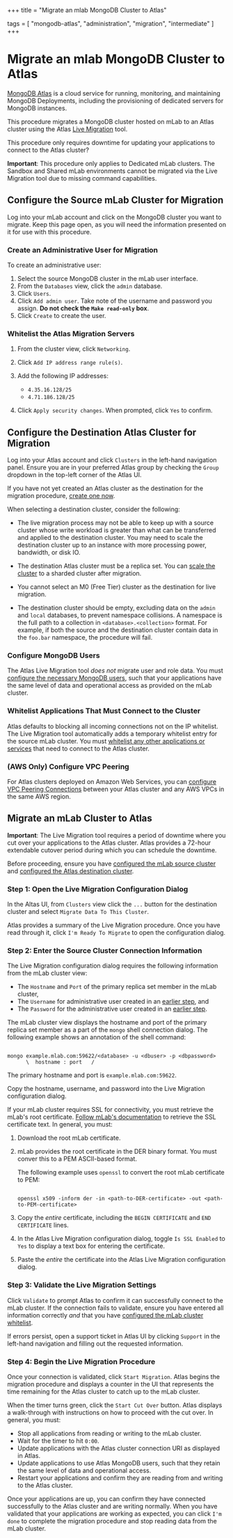 +++
title = "Migrate an mlab MongoDB Cluster to Atlas"

tags = [
"mongodb-atlas",
"administration",
"migration",
"intermediate" ]
+++

# Migrate an mlab MongoDB Cluster to Atlas

[MongoDB Atlas](https://cloud.mongodb.com/?jmp=docs) is a cloud service for
running, monitoring, and maintaining MongoDB Deployments, including the
provisioning of dedicated servers for MongoDB instances.

This procedure migrates a MongoDB cluster hosted on mLab to an Atlas cluster using
the Atlas [Live Migration](https://docs.atlas.mongodb.com/import/live-import/) 
tool.

This procedure only requires downtime for updating your applications to
connect to the Atlas cluster?

**Important**: This procedure only applies to Dedicated mLab clusters. The
Sandbox and Shared mLab environments cannot be migrated via the Live Migration
tool due to missing command capabilities.

<span id="configure-compose-cluster"></span>

## Configure the Source mLab Cluster for Migration

Log into your mLab account and click on the MongoDB cluster you want to
migrate. Keep this page open, as you will need the information presented on it
for use with this procedure.

<span id="configure-compose-cluster-admin-user"></span>

### Create an Administrative User for Migration

To create an administrative user:

1. Select the source MongoDB cluster in the mLab user interface.
2. From the ``Databases`` view, click the ``admin`` database.
3. Click ``Users``.
4. Click ``Add admin user``. Take note of the username and password you assign. **Do not check the ``Make read-only`` box**.
5. Click ``Create`` to create the user.

<span id="configure-atlas-cluster-whitelist"></span>

### Whitelist the Atlas Migration Servers

1. From the cluster view, click ``Networking``.
2. Click ``Add IP address range rule(s)``. 
3. Add the following IP addresses:
   
   - ``4.35.16.128/25``
   - ``4.71.186.128/25``
4. Click ``Apply security changes``. When prompted, click ``Yes`` to confirm.

<span id="configure-atlas-cluster"></span>

## Configure the Destination Atlas Cluster for Migration

Log into your Atlas account and click ``Clusters`` in the left-hand navigation
panel. Ensure you are in your preferred Atlas group by checking the 
``Group`` dropdown in the top-left corner of the Atlas UI.

If you have not yet created an Atlas cluster as the destination for the
migration procedure, 
[create one now](https://docs.atlas.mongodb.com/create-new-cluster/).

When selecting a destination cluster, consider the following:
  
- The live migration process may not be able to keep up with a source cluster 
  whose write workload is greater than what can be transferred and applied to
  the destination cluster. You may need to scale the destination cluster up to
  an instance with more processing power, bandwidth, or disk IO.
  
- The destination Atlas cluster must be a replica set. You can [scale the cluster](https://docs.atlas.mongodb.com/scale-cluster/)
  to a sharded cluster after migration. 

- You cannot select an M0 (Free Tier) cluster as the destination for live migration.

- The destination cluster should be empty, excluding data on the ``admin`` and
  ``local`` databases, to prevent namespace collisions. A namespace is the
  full path to a collection in ``<database>.<collection>`` format. For
  example, if both the source and the destination cluster contain data in the
  ``foo.bar`` namespace, the procedure will fail.

### Configure MongoDB Users

The Atlas Live Migration tool *does not* migrate user and role data. You must
[configure the necessary MongoDB users](https://docs.atlas.mongodb.com/security-add-mongodb-users/),
such that your applications have the same level of data and operational access as provided
on the mLab cluster. 

### Whitelist Applications That Must Connect to the Cluster

Atlas defaults to blocking all incoming connections not on the IP whitelist.
The Live Migration tool automatically adds a temporary whitelist entry for the
source mLab cluster. 
You must [whitelist any other applications or services](https://docs.atlas.mongodb.com/security-whitelist/) 
that need to connect to the Atlas cluster.

### (AWS Only) Configure VPC Peering

For Atlas clusters deployed on Amazon Web Services, you can [configure
VPC Peering Connections](https://docs.atlas.mongodb.com/security-vpc-peering/) 
between your Atlas cluster and any AWS VPCs in the same AWS region.

## Migrate an mLab Cluster to Atlas

**Important**: The Live Migration tool requires a period of downtime where you
cut over your applications to the Atlas cluster. Atlas provides a 
72-hour extendable cutover period during which you can schedule the downtime.

Before proceeding, ensure you have [configured the mLab source cluster](#configure-compose-cluster)
and [configured the Atlas destination cluster](#configure-atlas-cluster).

### Step 1: Open the Live Migration Configuration Dialog

In the Altas UI, from ``Clusters`` view click the ``...`` button for the
destination cluster and select ``Migrate Data To This Cluster``.

Atlas provides a summary of the Live Migration procedure. Once you have
read through it, click ``I'm Ready To Migrate`` to open the configuration
dialog.

### Step 2: Enter the Source Cluster Connection Information

The Live Migration configuration dialog requires the following information 
from the mLab cluster view:

- The ``Hostname`` and ``Port`` of the primary replica set member in the mLab cluster,
- The ``Username`` for administrative user created in an [earlier step](#configure-compose-cluster-admin-user), and
- The ``Password`` for the administrative user created in an [earlier step](#configure-compose-cluster-admin-user).

The mLab cluster view displays the hostname and port of the primary replica set member
as a part of the ``mongo`` shell connection dialog. The following example
shows an annotation of the shell command:

```shell

mongo example.mlab.com:59622/<database> -u <dbuser> -p <dbpassword>
      \  hostname : port   /

```

The primary hostname and port is ``example.mlab.com:59622``.

Copy the hostname, username, and password into the Live Migration configuration dialog.

If your mLab cluster requires SSL for connectivity, you must retrieve the 
mLab's root certificate. [Follow mLab's documentation](http://docs.mlab.com/ssl-db-connections/#downloading-and-using-mlabs-root-certificate)
to retrieve the SSL certificate text. In general, you must:

1. Download the root mLab certificate.
2. mLab provides the root certificate in the DER binary format. You must conver this to a PEM ASCII-based format.

   The following example uses ``openssl`` to convert the root mLab certificate to PEM:
   
   ```shell
   
   openssl x509 -inform der -in <path-to-DER-certificate> -out <path-to-PEM-certificate>
   
   ```
   
3. Copy the *entire* certificate, including the ``BEGIN CERTIFICATE`` and
   ``END CERTIFICATE`` lines.
4. In the Atlas Live Migration configuration dialog, toggle ``Is SSL Enabled`` to
   ``Yes`` to display a text box for entering the certificate. 
5. Paste the *entire* the certificate into the Atlas Live Migration
   configuration dialog.

### Step 3: Validate the Live Migration Settings

Click ``Validate`` to prompt Atlas to confirm it can successfully connect to the
mLab cluster. If the connection fails to validate, ensure you have
entered all information correctly *and* that you have 
[configured the mLab cluster whitelist](configure-atlas-cluster-whitelist).

If errors persist, open a support ticket in Atlas UI by clicking
``Support`` in the left-hand navigation and filling out the requested information.

### Step 4: Begin the Live Migration Procedure

Once your connection is validated, click ``Start Migration``. Atlas begins
the migration procedure and displays a counter in the UI that represents
the time remaining for the Atlas cluster to catch up to the mLab cluster.

When the timer turns green, click the ``Start Cut Over`` button. Atlas displays
a walk-through with instructions on how to proceed with the cut over. In general,
you must:

- Stop all applications from reading or writing to the mLab cluster.
- Wait for the timer to hit ``0:00``. 
- Update applications with the Atlas cluster connection URI as displayed in Atlas.
- Update applications to use Atlas MongoDB users, such that they retain the same level of data and operational access.
- Restart your applications and confirm they are reading from and writing to the Atlas cluster.

Once your applications are up, you can confirm they have connected successfully to
the Atlas cluster and are writing normally. When you have validated that your
applications are working as expected, you can click ``I'm done`` to complete the
migration procedure and stop reading data from the mLab cluster. 
